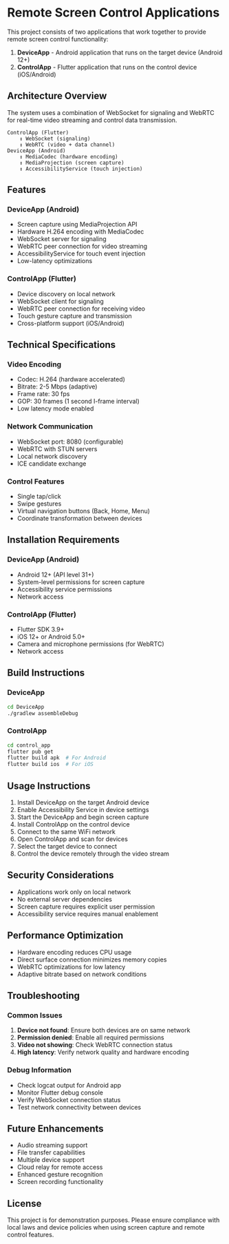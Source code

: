 # Remote Screen Control Applications

This project consists of two applications that work together to provide remote screen control functionality:

1. **DeviceApp** - Android application that runs on the target device (Android 12+)
2. **ControlApp** - Flutter application that runs on the control device (iOS/Android)

## Architecture Overview

The system uses a combination of WebSocket for signaling and WebRTC for real-time video streaming and control data transmission.

```
ControlApp (Flutter)
    ↕ WebSocket (signaling)
    ↕ WebRTC (video + data channel)
DeviceApp (Android)
    ↕ MediaCodec (hardware encoding)
    ↕ MediaProjection (screen capture)
    ↕ AccessibilityService (touch injection)
```

## Features

### DeviceApp (Android)
- Screen capture using MediaProjection API
- Hardware H.264 encoding with MediaCodec
- WebSocket server for signaling
- WebRTC peer connection for video streaming
- AccessibilityService for touch event injection
- Low-latency optimizations

### ControlApp (Flutter)
- Device discovery on local network
- WebSocket client for signaling
- WebRTC peer connection for receiving video
- Touch gesture capture and transmission
- Cross-platform support (iOS/Android)

## Technical Specifications

### Video Encoding
- Codec: H.264 (hardware accelerated)
- Bitrate: 2-5 Mbps (adaptive)
- Frame rate: 30 fps
- GOP: 30 frames (1 second I-frame interval)
- Low latency mode enabled

### Network Communication
- WebSocket port: 8080 (configurable)
- WebRTC with STUN servers
- Local network discovery
- ICE candidate exchange

### Control Features
- Single tap/click
- Swipe gestures
- Virtual navigation buttons (Back, Home, Menu)
- Coordinate transformation between devices

## Installation Requirements

### DeviceApp (Android)
- Android 12+ (API level 31+)
- System-level permissions for screen capture
- Accessibility service permissions
- Network access

### ControlApp (Flutter)
- Flutter SDK 3.9+
- iOS 12+ or Android 5.0+
- Camera and microphone permissions (for WebRTC)
- Network access

## Build Instructions

### DeviceApp
```bash
cd DeviceApp
./gradlew assembleDebug
```

### ControlApp
```bash
cd control_app
flutter pub get
flutter build apk  # For Android
flutter build ios  # For iOS
```

## Usage Instructions

1. Install DeviceApp on the target Android device
2. Enable Accessibility Service in device settings
3. Start the DeviceApp and begin screen capture
4. Install ControlApp on the control device
5. Connect to the same WiFi network
6. Open ControlApp and scan for devices
7. Select the target device to connect
8. Control the device remotely through the video stream

## Security Considerations

- Applications work only on local network
- No external server dependencies
- Screen capture requires explicit user permission
- Accessibility service requires manual enablement

## Performance Optimization

- Hardware encoding reduces CPU usage
- Direct surface connection minimizes memory copies
- WebRTC optimizations for low latency
- Adaptive bitrate based on network conditions

## Troubleshooting

### Common Issues
1. **Device not found**: Ensure both devices are on same network
2. **Permission denied**: Enable all required permissions
3. **Video not showing**: Check WebRTC connection status
4. **High latency**: Verify network quality and hardware encoding

### Debug Information
- Check logcat output for Android app
- Monitor Flutter debug console
- Verify WebSocket connection status
- Test network connectivity between devices

## Future Enhancements

- Audio streaming support
- File transfer capabilities
- Multiple device support
- Cloud relay for remote access
- Enhanced gesture recognition
- Screen recording functionality

## License

This project is for demonstration purposes. Please ensure compliance with local laws and device policies when using screen capture and remote control features.

